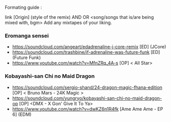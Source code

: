 
Formating guide :

link [Origin] (style of the remix) AND OR <song/songs that is/are being mixed with, bgm>
Add any mixtapes of your liking.
### Eromanga sensei

* https://soundcloud.com/angeart/edadrenaline-j-core-remix [ED] (JCore)
* https://soundcloud.com/trashbine/if-adrenaline-was-future-funk [ED] (Future Funk)
* https://www.youtube.com/watch?v=MfnZRq_4A-s [OP] < All Star>

### Kobayashi-san Chi no Maid Dragon

* https://soundcloud.com/sergio-shand/24-dragon-magic-fhana-edition [OP] < Bruno Mars - 24K Magic >
* https://soundcloud.com/yungryo/kobayashi-san-chi-no-maid-dragon-op [OP] <DMX - X Gon' Give It To Ya>
* https://www.youtube.com/watch?v=dwKZ6n1R4fk [Ame Ame Ame - EP 6] (EDM)
